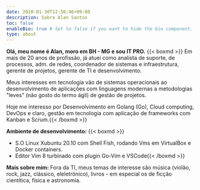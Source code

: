 ```yaml
---
date: 2020-01-30T12:50:46+09:00
description: Sobre Alan Santos
toc: false
enableBio: true # Set to false if you want to hide the bio component.
type: about
---
```

**Olá, meu nome é Alan, moro em BH - MG e sou IT PRO.**
{{< boxmd >}}
Em mais de 20 anos de profissão, já atuei como analista de suporte, de processos, adm. de redes, coordenador de sistemas e infraestrutura, gerente de projetos, gerente de TI e desenvolvimento. 

Meus interesses em tecnologia vão de sistemas operacionais ao desenvolvimento de aplicações com linguagens modernas a metodologias "leves" (não gosto do termo ágil) de gestão de projetos.

Hoje me interesso por Desenvolvimento em  Golang (Go), Cloud computing, DevOps e claro, gestão em tecnologia com aplicação de frameworks com Kanban e Scrum.{{< /boxmd >}}
  
 **Ambiente de desenvolvimento:** {{< boxmd >}}

* S.O Linux Xubuntu 20.10 com Shell Fish, rodando Vms em VirtualBox e Docker containers.
* Editor Vim 8 turbinado com plugin Go-Vim e VSCode{{< /boxmd >}}

**Mais sobre mim:**
Fora da TI, meus temas de interesse são música (violão, rock, jazz, clássico, eleletrônico), livros - em especial os de ficção cientítica, física e astronomia.
